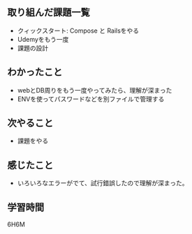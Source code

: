 ## 取り組んだ課題一覧

- クィックスタート: Compose と Railsをやる
- Udemyをもう一度
- 課題の設計

## わかったこと

- webとDB周りをもう一度やってみたら、理解が深まった
- ENVを使ってパスワードなどを別ファイルで管理する


## 次やること

- 課題をやる

## 感じたこと

- いろいろなエラーがでて、試行錯誤したので理解が深まった。

## 学習時間

6H6M
